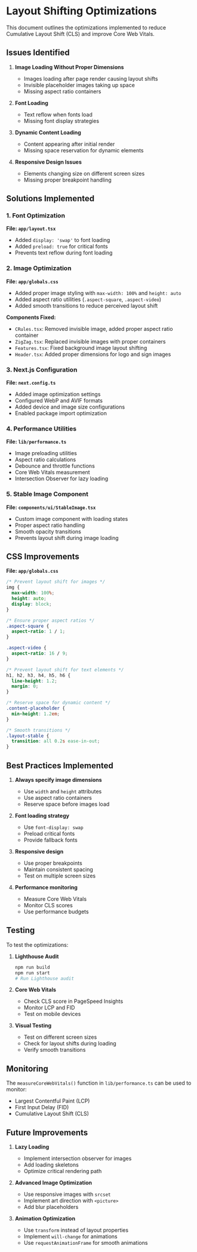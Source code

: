 # Layout Shifting Optimizations

This document outlines the optimizations implemented to reduce Cumulative Layout Shift (CLS) and improve Core Web Vitals.

## Issues Identified

1. **Image Loading Without Proper Dimensions**
   - Images loading after page render causing layout shifts
   - Invisible placeholder images taking up space
   - Missing aspect ratio containers

2. **Font Loading**
   - Text reflow when fonts load
   - Missing font display strategies

3. **Dynamic Content Loading**
   - Content appearing after initial render
   - Missing space reservation for dynamic elements

4. **Responsive Design Issues**
   - Elements changing size on different screen sizes
   - Missing proper breakpoint handling

## Solutions Implemented

### 1. Font Optimization

**File: `app/layout.tsx`**
- Added `display: 'swap'` to font loading
- Added `preload: true` for critical fonts
- Prevents text reflow during font loading

### 2. Image Optimization

**File: `app/globals.css`**
- Added proper image styling with `max-width: 100%` and `height: auto`
- Added aspect ratio utilities (`.aspect-square`, `.aspect-video`)
- Added smooth transitions to reduce perceived layout shift

**Components Fixed:**
- `CRules.tsx`: Removed invisible image, added proper aspect ratio container
- `ZigZag.tsx`: Replaced invisible images with proper containers
- `Features.tsx`: Fixed background image layout shifting
- `Header.tsx`: Added proper dimensions for logo and sign images

### 3. Next.js Configuration

**File: `next.config.ts`**
- Added image optimization settings
- Configured WebP and AVIF formats
- Added device and image size configurations
- Enabled package import optimization

### 4. Performance Utilities

**File: `lib/performance.ts`**
- Image preloading utilities
- Aspect ratio calculations
- Debounce and throttle functions
- Core Web Vitals measurement
- Intersection Observer for lazy loading

### 5. Stable Image Component

**File: `components/ui/StableImage.tsx`**
- Custom image component with loading states
- Proper aspect ratio handling
- Smooth opacity transitions
- Prevents layout shift during image loading

## CSS Improvements

**File: `app/globals.css`**
```css
/* Prevent layout shift for images */
img {
  max-width: 100%;
  height: auto;
  display: block;
}

/* Ensure proper aspect ratios */
.aspect-square {
  aspect-ratio: 1 / 1;
}

.aspect-video {
  aspect-ratio: 16 / 9;
}

/* Prevent layout shift for text elements */
h1, h2, h3, h4, h5, h6 {
  line-height: 1.2;
  margin: 0;
}

/* Reserve space for dynamic content */
.content-placeholder {
  min-height: 1.2em;
}

/* Smooth transitions */
.layout-stable {
  transition: all 0.2s ease-in-out;
}
```

## Best Practices Implemented

1. **Always specify image dimensions**
   - Use `width` and `height` attributes
   - Use aspect ratio containers
   - Reserve space before images load

2. **Font loading strategy**
   - Use `font-display: swap`
   - Preload critical fonts
   - Provide fallback fonts

3. **Responsive design**
   - Use proper breakpoints
   - Maintain consistent spacing
   - Test on multiple screen sizes

4. **Performance monitoring**
   - Measure Core Web Vitals
   - Monitor CLS scores
   - Use performance budgets

## Testing

To test the optimizations:

1. **Lighthouse Audit**
   ```bash
   npm run build
   npm run start
   # Run Lighthouse audit
   ```

2. **Core Web Vitals**
   - Check CLS score in PageSpeed Insights
   - Monitor LCP and FID
   - Test on mobile devices

3. **Visual Testing**
   - Test on different screen sizes
   - Check for layout shifts during loading
   - Verify smooth transitions

## Monitoring

The `measureCoreWebVitals()` function in `lib/performance.ts` can be used to monitor:
- Largest Contentful Paint (LCP)
- First Input Delay (FID)
- Cumulative Layout Shift (CLS)

## Future Improvements

1. **Lazy Loading**
   - Implement intersection observer for images
   - Add loading skeletons
   - Optimize critical rendering path

2. **Advanced Image Optimization**
   - Use responsive images with `srcset`
   - Implement art direction with `<picture>`
   - Add blur placeholders

3. **Animation Optimization**
   - Use `transform` instead of layout properties
   - Implement `will-change` for animations
   - Use `requestAnimationFrame` for smooth animations 